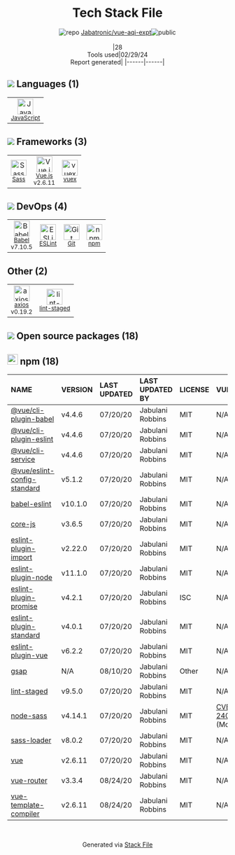 <!--
&lt;--- Readme.md Snippet without images Start ---&gt;
## Tech Stack
Jabatronic/vue-aqi-expt is built on the following main stack:

- [JavaScript](https://developer.mozilla.org/en-US/docs/Web/JavaScript) – Languages
- [Sass](http://sass-lang.com/) – CSS Pre-processors / Extensions
- [Vue.js](http://vuejs.org/) – Javascript UI Libraries
- [vuex](https://vuex.vuejs.org) – State Management Library
- [Babel](http://babeljs.io/) – JavaScript Compilers
- [ESLint](http://eslint.org/) – Code Review
- [axios](https://github.com/mzabriskie/axios) – Javascript Utilities & Libraries

Full tech stack [here](/techstack.md)

&lt;--- Readme.md Snippet without images End ---&gt;

&lt;--- Readme.md Snippet with images Start ---&gt;
## Tech Stack
Jabatronic/vue-aqi-expt is built on the following main stack:

- <img width='25' height='25' src='https://img.stackshare.io/service/1209/javascript.jpeg' alt='JavaScript'/> [JavaScript](https://developer.mozilla.org/en-US/docs/Web/JavaScript) – Languages
- <img width='25' height='25' src='https://img.stackshare.io/service/1171/jCR2zNJV.png' alt='Sass'/> [Sass](http://sass-lang.com/) – CSS Pre-processors / Extensions
- <img width='25' height='25' src='https://img.stackshare.io/service/3837/paeckCWC.png' alt='Vue.js'/> [Vue.js](http://vuejs.org/) – Javascript UI Libraries
- <img width='25' height='25' src='https://img.stackshare.io/service/6705/6128107.png' alt='vuex'/> [vuex](https://vuex.vuejs.org) – State Management Library
- <img width='25' height='25' src='https://img.stackshare.io/service/2739/-1wfGjNw.png' alt='Babel'/> [Babel](http://babeljs.io/) – JavaScript Compilers
- <img width='25' height='25' src='https://img.stackshare.io/service/3337/Q4L7Jncy.jpg' alt='ESLint'/> [ESLint](http://eslint.org/) – Code Review
- <img width='25' height='25' src='https://img.stackshare.io/no-img-open-source.png' alt='axios'/> [axios](https://github.com/mzabriskie/axios) – Javascript Utilities & Libraries

Full tech stack [here](/techstack.md)

&lt;--- Readme.md Snippet with images End ---&gt;
-->
<div align="center">

# Tech Stack File
![](https://img.stackshare.io/repo.svg "repo") [Jabatronic/vue-aqi-expt](https://github.com/Jabatronic/vue-aqi-expt)![](https://img.stackshare.io/public_badge.svg "public")
<br/><br/>
|28<br/>Tools used|02/29/24 <br/>Report generated|
|------|------|
</div>

## <img src='https://img.stackshare.io/languages.svg'/> Languages (1)
<table><tr>
  <td align='center'>
  <img width='36' height='36' src='https://img.stackshare.io/service/1209/javascript.jpeg' alt='JavaScript'>
  <br>
  <sub><a href="https://developer.mozilla.org/en-US/docs/Web/JavaScript">JavaScript</a></sub>
  <br>
  <sub></sub>
</td>

</tr>
</table>

## <img src='https://img.stackshare.io/frameworks.svg'/> Frameworks (3)
<table><tr>
  <td align='center'>
  <img width='36' height='36' src='https://img.stackshare.io/service/1171/jCR2zNJV.png' alt='Sass'>
  <br>
  <sub><a href="http://sass-lang.com/">Sass</a></sub>
  <br>
  <sub></sub>
</td>

<td align='center'>
  <img width='36' height='36' src='https://img.stackshare.io/service/3837/paeckCWC.png' alt='Vue.js'>
  <br>
  <sub><a href="http://vuejs.org/">Vue.js</a></sub>
  <br>
  <sub>v2.6.11</sub>
</td>

<td align='center'>
  <img width='36' height='36' src='https://img.stackshare.io/service/6705/6128107.png' alt='vuex'>
  <br>
  <sub><a href="https://vuex.vuejs.org">vuex</a></sub>
  <br>
  <sub></sub>
</td>

</tr>
</table>

## <img src='https://img.stackshare.io/devops.svg'/> DevOps (4)
<table><tr>
  <td align='center'>
  <img width='36' height='36' src='https://img.stackshare.io/service/2739/-1wfGjNw.png' alt='Babel'>
  <br>
  <sub><a href="http://babeljs.io/">Babel</a></sub>
  <br>
  <sub>v7.10.5</sub>
</td>

<td align='center'>
  <img width='36' height='36' src='https://img.stackshare.io/service/3337/Q4L7Jncy.jpg' alt='ESLint'>
  <br>
  <sub><a href="http://eslint.org/">ESLint</a></sub>
  <br>
  <sub></sub>
</td>

<td align='center'>
  <img width='36' height='36' src='https://img.stackshare.io/service/1046/git.png' alt='Git'>
  <br>
  <sub><a href="http://git-scm.com/">Git</a></sub>
  <br>
  <sub></sub>
</td>

<td align='center'>
  <img width='36' height='36' src='https://img.stackshare.io/service/1120/lejvzrnlpb308aftn31u.png' alt='npm'>
  <br>
  <sub><a href="https://www.npmjs.com/">npm</a></sub>
  <br>
  <sub></sub>
</td>

</tr>
</table>

## Other (2)
<table><tr>
  <td align='center'>
  <img width='36' height='36' src='https://img.stackshare.io/no-img-open-source.png' alt='axios'>
  <br>
  <sub><a href="https://github.com/mzabriskie/axios">axios</a></sub>
  <br>
  <sub>v0.19.2</sub>
</td>

<td align='center'>
  <img width='36' height='36' src='https://img.stackshare.io/service/10577/11071.jpeg' alt='lint-staged'>
  <br>
  <sub><a href="https://github.com/okonet/lint-staged">lint-staged</a></sub>
  <br>
  <sub></sub>
</td>

</tr>
</table>


## <img src='https://img.stackshare.io/group.svg' /> Open source packages (18)</h2>

## <img width='24' height='24' src='https://img.stackshare.io/service/1120/lejvzrnlpb308aftn31u.png'/> npm (18)

|NAME|VERSION|LAST UPDATED|LAST UPDATED BY|LICENSE|VULNERABILITIES|
|:------|:------|:------|:------|:------|:------|
|[@vue/cli-plugin-babel](https://www.npmjs.com/@vue/cli-plugin-babel)|v4.4.6|07/20/20|Jabulani Robbins |MIT|N/A|
|[@vue/cli-plugin-eslint](https://www.npmjs.com/@vue/cli-plugin-eslint)|v4.4.6|07/20/20|Jabulani Robbins |MIT|N/A|
|[@vue/cli-service](https://www.npmjs.com/@vue/cli-service)|v4.4.6|07/20/20|Jabulani Robbins |MIT|N/A|
|[@vue/eslint-config-standard](https://www.npmjs.com/@vue/eslint-config-standard)|v5.1.2|07/20/20|Jabulani Robbins |MIT|N/A|
|[babel-eslint](https://www.npmjs.com/babel-eslint)|v10.1.0|07/20/20|Jabulani Robbins |MIT|N/A|
|[core-js](https://www.npmjs.com/core-js)|v3.6.5|07/20/20|Jabulani Robbins |MIT|N/A|
|[eslint-plugin-import](https://www.npmjs.com/eslint-plugin-import)|v2.22.0|07/20/20|Jabulani Robbins |MIT|N/A|
|[eslint-plugin-node](https://www.npmjs.com/eslint-plugin-node)|v11.1.0|07/20/20|Jabulani Robbins |MIT|N/A|
|[eslint-plugin-promise](https://www.npmjs.com/eslint-plugin-promise)|v4.2.1|07/20/20|Jabulani Robbins |ISC|N/A|
|[eslint-plugin-standard](https://www.npmjs.com/eslint-plugin-standard)|v4.0.1|07/20/20|Jabulani Robbins |MIT|N/A|
|[eslint-plugin-vue](https://www.npmjs.com/eslint-plugin-vue)|v6.2.2|07/20/20|Jabulani Robbins |MIT|N/A|
|[gsap](https://www.npmjs.com/gsap)|N/A|08/10/20|Jabulani Robbins |Other|N/A|
|[lint-staged](https://www.npmjs.com/lint-staged)|v9.5.0|07/20/20|Jabulani Robbins |MIT|N/A|
|[node-sass](https://www.npmjs.com/node-sass)|v4.14.1|07/20/20|Jabulani Robbins |MIT|[CVE-2020-24025](https://github.com/advisories/GHSA-r8f7-9pfq-mjmv) (Moderate)|
|[sass-loader](https://www.npmjs.com/sass-loader)|v8.0.2|07/20/20|Jabulani Robbins |MIT|N/A|
|[vue](https://www.npmjs.com/vue)|v2.6.11|07/20/20|Jabulani Robbins |MIT|N/A|
|[vue-router](https://www.npmjs.com/vue-router)|v3.3.4|08/24/20|Jabulani Robbins |MIT|N/A|
|[vue-template-compiler](https://www.npmjs.com/vue-template-compiler)|v2.6.11|08/24/20|Jabulani Robbins |MIT|N/A|

<br/>
<div align='center'>

Generated via [Stack File](https://github.com/marketplace/stack-file)

